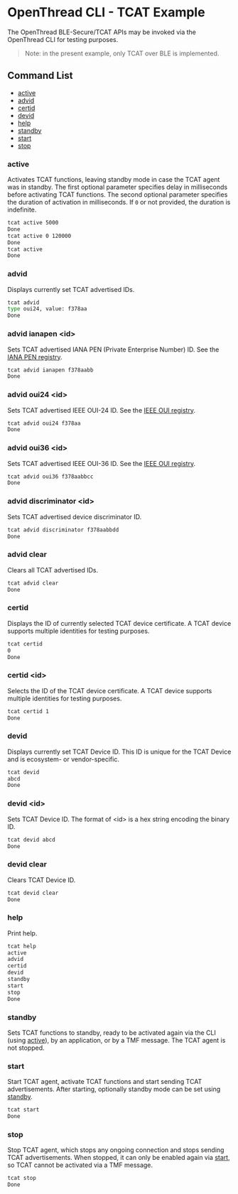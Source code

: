 # OpenThread CLI - TCAT Example

The OpenThread BLE-Secure/TCAT APIs may be invoked via the OpenThread CLI for testing purposes.

> Note: in the present example, only TCAT over BLE is implemented.

## Command List

- [active](#active)
- [advid](#advid)
- [certid](#certid)
- [devid](#devid)
- [help](#help)
- [standby](#standby)
- [start](#start)
- [stop](#stop)

### active

Activates TCAT functions, leaving standby mode in case the TCAT agent was in standby. The first optional parameter specifies delay in milliseconds before activating TCAT functions. The second optional parameter specifies the duration of activation in milliseconds. If `0` or not provided, the duration is indefinite.

```bash
tcat active 5000
Done
tcat active 0 120000
Done
tcat active
Done
```

### advid

Displays currently set TCAT advertised IDs.

```bash
tcat advid
type oui24, value: f378aa
Done
```

### advid ianapen \<id\>

Sets TCAT advertised IANA PEN (Private Enterprise Number) ID. See the [IANA PEN registry](https://www.iana.org/assignments/enterprise-numbers/).

```bash
tcat advid ianapen f378aabb
Done
```

### advid oui24 \<id\>

Sets TCAT advertised IEEE OUI-24 ID. See the [IEEE OUI registry](https://standards.ieee.org/products-programs/regauth/oui/).

```bash
tcat advid oui24 f378aa
Done
```

### advid oui36 \<id\>

Sets TCAT advertised IEEE OUI-36 ID. See the [IEEE OUI registry](https://standards.ieee.org/products-programs/regauth/oui/).

```bash
tcat advid oui36 f378aabbcc
Done
```

### advid discriminator \<id\>

Sets TCAT advertised device discriminator ID.

```bash
tcat advid discriminator f378aabbdd
Done
```

### advid clear

Clears all TCAT advertised IDs.

```bash
tcat advid clear
Done
```

### certid

Displays the ID of currently selected TCAT device certificate. A TCAT device supports multiple identities for testing purposes.

```bash
tcat certid
0
Done
```

### certid \<id\>

Selects the ID of the TCAT device certificate. A TCAT device supports multiple identities for testing purposes.

```bash
tcat certid 1
Done
```

### devid

Displays currently set TCAT Device ID. This ID is unique for the TCAT Device and is ecosystem- or vendor-specific.

```bash
tcat devid
abcd
Done
```

### devid \<id\>

Sets TCAT Device ID. The format of \<id\> is a hex string encoding the binary ID.

```bash
tcat devid abcd
Done
```

### devid clear

Clears TCAT Device ID.

```bash
tcat devid clear
Done
```

### help

Print help.

```bash
tcat help
active
advid
certid
devid
standby
start
stop
Done
```

### standby

Sets TCAT functions to standby, ready to be activated again via the CLI (using [active](#active)), by an application, or by a TMF message. The TCAT agent is not stopped.

### start

Start TCAT agent, activate TCAT functions and start sending TCAT advertisements. After starting, optionally standby mode can be set using [standby](#standby).

```bash
tcat start
Done
```

### stop

Stop TCAT agent, which stops any ongoing connection and stops sending TCAT advertisements. When stopped, it can only be enabled again via [start](#start), so TCAT cannot be activated via a TMF message.

```bash
tcat stop
Done
```
